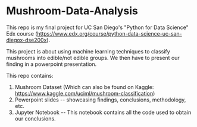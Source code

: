 # Mushroom-Data-Analysis

This repo is my final project for UC San Diego's "Python for Data Science" Edx course (https://www.edx.org/course/python-data-science-uc-san-diegox-dse200x).

This project is about using machine learning techniques to classify mushrooms into edible/not edible groups. We then have to present our finding in a powerpoint presentation.

This repo contains:

1) Mushroom Dataset (Which can also be found on Kaggle: https://www.kaggle.com/uciml/mushroom-classification)
2) Powerpoint slides -- showcasing findings, conclusions, methodology, etc.
3) Jupyter Notebook  -- This notebook contains all the code used to obtain our conclusions. 
